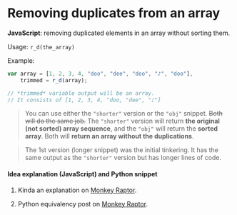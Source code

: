 # Removing duplicates from an array
**JavaScript**: removing duplicated elements in an array without sorting them.

Usage: `r_d(the_array)`

Example:
```javascript
var array = [1, 2, 3, 4, "doo", "dee", "doo", "♪", "doo"],
    trimmed = r_d(array);

// *trimmed* variable output will be an array.
// It consists of [1, 2, 3, 4, "doo, "dee", "♪"]
```

>You can use either the `"shorter"` version or the `"obj"` snippet. ~~Both will do the same job.~~ The `"shorter"` version will return **the original (not sorted) array sequence**, and the `"obj"` will return the **sorted array**. Both will **return an array without the duplications**.

>The 1st version (longer snippet) was the initial tinkering. It has the same output as the `"shorter"` version but has longer lines of code.

#### Idea explanation (JavaScript) and Python snippet

1. Kinda an explanation on <a href="http://monkeyraptor.johanpaul.net/2015/04/javascript-removing-same-elements-in.html" target="_blank" title="new window">Monkey Raptor</a>.

2. Python equivalency post on <a href="http://monkeyraptor.johanpaul.net/2015/04/python-removing-same-elements-in-array.html" target="_blank" title="new window">Monkey Raptor</a>.
